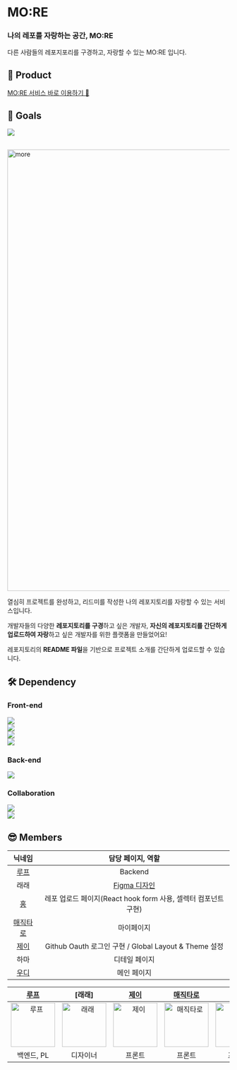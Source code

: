 MO:RE
===

### 나의 레포를 자랑하는 공간, MO:RE

다른 사람들의 레포지포리를 구경하고, 자랑할 수 있는 MO:RE 입니다.

## 🎉 Product

[MO:RE 서비스 바로 이용하기 🎉](https://mo-re.netlify.app/)


## 🎯 Goals

![](https://i.imgur.com/iglIeKd.png)


<br/>


<img width="1000" alt="more" src="https://i.imgur.com/kIPpkOo.jpg"/>

열심히 프로젝트를 완성하고, 
리드미를 작성한 나의 레포지토리를 자랑할 수 있는 서비스입니다.

개발자들의 다양한 **레포지토리를 구경**하고 싶은 개발자, 
**자신의 레포지토리를 간단하게 업로드하여 자랑**하고 싶은 개발자를 위한 플랫폼을 만들었어요!

레포지토리의 **README 파일**을 기반으로 
프로젝트 소개를 간단하게 업로드할 수 있습니다.

## 🛠 Dependency

### Front-end

   <img src="https://img.shields.io/badge/React-61DAFB?style=flat-square&logo=react&logoColor=white"/>
<br/>
  <img src="https://img.shields.io/badge/Typescript-3178C6?style=flat-square&logo=Typescript&logoColor=white"/>
  <br/>
   <img src="https://camo.githubusercontent.com/0e2d61e6eed05d238f8996c0ea0c3f7d37994dd107a5b172275b4c85669aaf3d/68747470733a2f2f696d672e736869656c64732e696f2f62616467652f7374796c656420636f6d706f6e656e74732d4442373039333f7374796c653d666c61742d737175617265266c6f676f3d7374796c65642d636f6d706f6e656e7473266c6f676f436f6c6f723d7768697465"/>
   <br/>
 <img src="https://img.shields.io/badge/Recoil-blue?style=flat-square&logo=strapi&logoColor=#0075EB"/>
   

### Back-end

    
  
   <img src="https://img.shields.io/badge/Strapi-purple?style=flat-square&logo=strapi&logoColor=#2F2E8B"/>


### Collaboration
 <img src="https://img.shields.io/badge/Slack-red?style=flat-square&logo=slack&logoColor=#F24E1E"/>
<br/>
 <img src="https://img.shields.io/badge/Figma-orange?style=flat-square&logo=figma&logoColor=#FFFFFF"/>




## 😎 Members
|닉네임|담당 페이지, 역할|
|:-:|:-:|
[루프](https://github.com/thyroscope-jihun)| Backend
래래 | [Figma 디자인](https://www.figma.com/file/ueT5dwpG1iIn9X57UrhjX4/%ED%85%8C%EC%98%A4-%EC%8A%A4%ED%94%84%EB%A6%B0%ED%8A%B8-10%EA%B8%B0_%EC%9E%90%EB%A0%88%ED%8F%AC?node-id=0%3A1)
[홍](https://github.com/Hong-been) | 레포 업로드 페이지(React hook form 사용, 셀렉터 컴포넌트 구현)
[매직타로](https://github.com/kmin-jeong) | 마이페이지
[제이](https://github.com/wnsguddl789) | Github Oauth 로그인 구현 / Global Layout & Theme 설정
하마 | 디테일 페이지
[우디](https://github.com/woo-jk)| 메인 페이지



|[루프](https://github.com/thyroscope-jihun)|[래래]|[제이](https://github.com/wnsguddl789)|[매직타로](https://github.com/)|[우디](https://github.com/woo-jk)|[하마](https://github.com/kk3june)|[홍](https://github.com/Hong-been)|
|:-:|:-:|:-:|:-:|:-:|:-:|:-:|
|<img src="https://avatars.githubusercontent.com/u/74255306?s=96&v=4" alt="루프" width="100" height="100">|<img src="https://png.pngtree.com/png-vector/20190412/ourlarge/pngtree-vector-color-palette-icon-png-image_930804.jpg" alt="래래" width="100" height="100">|<img src="https://avatars.githubusercontent.com/u/33216504?s=96&v=4" alt="제이" width="100" height="100">|<img src="https://avatars.githubusercontent.com/u/53456037?v=4" alt="매직타로" width="100" height="100">|<img src="https://avatars.githubusercontent.com/u/73513965?v=4" alt="우디" width="100" height="100">|<img src="https://avatars.githubusercontent.com/u/34735492?s=96&v=4" alt="하마" width="100" height="100">|<img src="https://avatars.githubusercontent.com/u/65804460?s=96&v=4" alt="홍" width="100" height="100">|
|백엔드, PL|디자이너|프론트|프론트|프론트|프론트|프론트


